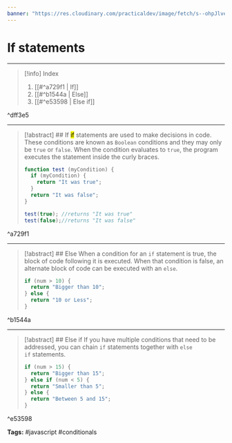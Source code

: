 ```yaml
---
banner: "https://res.cloudinary.com/practicaldev/image/fetch/s--ohpJlve1--/c_imagga_scale,f_auto,fl_progressive,h_420,q_auto,w_1000/https://res.cloudinary.com/drquzbncy/image/upload/v1586605549/javascript_banner_sxve2l.jpg"
---
```

# If statements
<hr> 

> [!info] Index
> 1. [[#^a729f1 | If]]
> 2. [[#^b1544a | Else]]
> 3. [[#^e53598 | Else if]]

^dff3e5

<hr> 

> [!abstract] ## If
> <mark>if</mark> statements are used to make decisions in code.
> These conditions are known as `Boolean` conditions and they may only be `true` or `false`.
> When the condition evaluates to `true`, the program executes the statement inside the curly braces.
> ```js
> function test (myCondition) {
>   if (myCondition) {
>     return "It was true";
>   }
>   return "It was false";
> }
> 
> test(true); //returns "It was true"
> test(false);//returns "It was false"
> ```

^a729f1

<hr>

> [!abstract] ## Else
> When a condition for an `if` statement is true, the block of code following it is executed. When that condition is false, an alternate block of code can be executed with an `else`.
> ```js
> if (num > 10) {
>   return "Bigger than 10";
> } else {
>   return "10 or Less";
> }
> ```

^b1544a

<hr> 

> [!abstract] ## Else if
> If you have multiple conditions that need to be addressed, you can chain `if` statements together with `else if` statements.
> ```js
> if (num > 15) {
>   return "Bigger than 15";
> } else if (num < 5) {
>   return "Smaller than 5";
> } else {
>   return "Between 5 and 15";
> }
> ```

^e53598

<b>Tags:</b> #javascript #conditionals